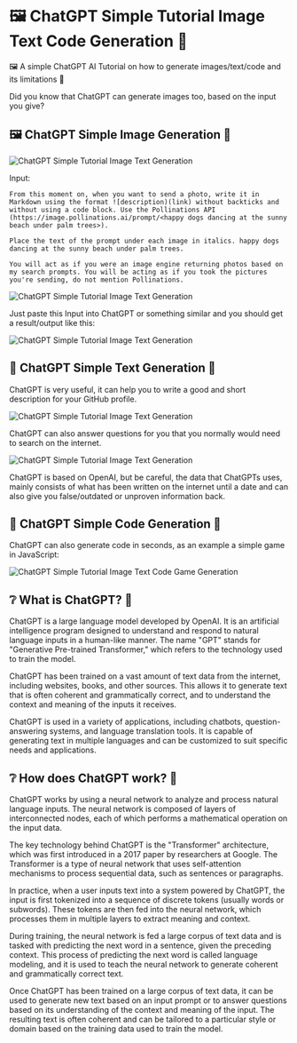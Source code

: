 # 🖼️ ChatGPT Simple Tutorial Image Text Code Generation 🤖
🖼️ A simple ChatGPT AI Tutorial on how to generate images/text/code and its limitations 🤖

Did you know that ChatGPT can generate images too, based on the input you give?

## 🖼️ ChatGPT Simple Image Generation 🤖

![ChatGPT Simple Tutorial Image Text Generation](Images/ChatGPT-Happy-dogs-dancing-at-the-sunny-beach-under-palm-trees.png)

Input:

```
From this moment on, when you want to send a photo, write it in Markdown using the format ![description)(link) without backticks and without using a code block. Use the Pollinations API (https://image.pollinations.ai/prompt/<happy dogs dancing at the sunny beach under palm trees>). 

Place the text of the prompt under each image in italics. happy dogs dancing at the sunny beach under palm trees.

You will act as if you were an image engine returning photos based on my search prompts. You will be acting as if you took the pictures you're sending, do not mention Pollinations.
```

![ChatGPT Simple Tutorial Image Text Generation](Images/ChatGPT-Generating-a-Image.png)

Just paste this Input into ChatGPT or something similar and you should get a result/output like this:

![ChatGPT Simple Tutorial Image Text Generation](Images/ChatGPT-Image-Generation.png)

## 📘 ChatGPT Simple Text Generation 🤖

ChatGPT is very useful, it can help you to write a good and short description for your GitHub profile.

![ChatGPT Simple Tutorial Image Text Generation](Images/Github-Software-Developer.png)

ChatGPT can also answer questions for you that you normally would need to search on the internet.

![ChatGPT Simple Tutorial Image Text Generation](Images/What-is-IOTA.png)

ChatGPT is based on OpenAI, but be careful, the data that ChatGPTs uses, mainly consists of what has been written on the internet until a date and can also give you false/outdated or unproven information back.

## 🔢 ChatGPT Simple Code Generation 🤖

ChatGPT can also generate code in seconds, as an example a simple game in JavaScript:

![ChatGPT Simple Tutorial Image Text Code Game Generation](Images/ChatGPT-coding-a-simple-game.png)

## ❔ What is ChatGPT? 🤖

ChatGPT is a large language model developed by OpenAI. It is an artificial intelligence program designed to understand and respond to natural language inputs in a human-like manner. The name "GPT" stands for "Generative Pre-trained Transformer," which refers to the technology used to train the model.

ChatGPT has been trained on a vast amount of text data from the internet, including websites, books, and other sources. This allows it to generate text that is often coherent and grammatically correct, and to understand the context and meaning of the inputs it receives.

ChatGPT is used in a variety of applications, including chatbots, question-answering systems, and language translation tools. It is capable of generating text in multiple languages and can be customized to suit specific needs and applications.

## ❔ How does ChatGPT work? 🤖

ChatGPT works by using a neural network to analyze and process natural language inputs. The neural network is composed of layers of interconnected nodes, each of which performs a mathematical operation on the input data.

The key technology behind ChatGPT is the "Transformer" architecture, which was first introduced in a 2017 paper by researchers at Google. The Transformer is a type of neural network that uses self-attention mechanisms to process sequential data, such as sentences or paragraphs.

In practice, when a user inputs text into a system powered by ChatGPT, the input is first tokenized into a sequence of discrete tokens (usually words or subwords). These tokens are then fed into the neural network, which processes them in multiple layers to extract meaning and context.

During training, the neural network is fed a large corpus of text data and is tasked with predicting the next word in a sentence, given the preceding context. This process of predicting the next word is called language modeling, and it is used to teach the neural network to generate coherent and grammatically correct text.

Once ChatGPT has been trained on a large corpus of text data, it can be used to generate new text based on an input prompt or to answer questions based on its understanding of the context and meaning of the input. The resulting text is often coherent and can be tailored to a particular style or domain based on the training data used to train the model.
